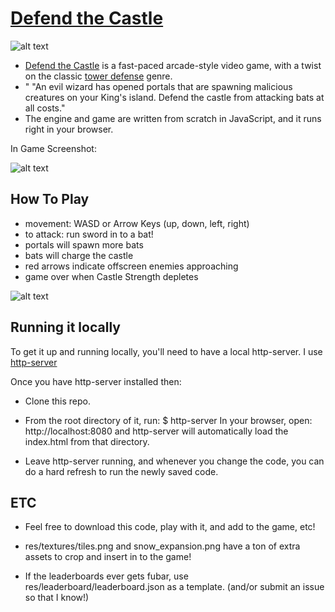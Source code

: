 # [Defend the Castle](https://mccordgh.github.io/Defend_The_Castle)

![alt text](http://imgur.com/u7MWF6a.gif "Defend The Castle Main Menu")

* [Defend the Castle](https://mccordgh.github.io/Defend_The_Castle) is a fast-paced arcade-style video game, with a twist on the classic [tower defense](https://en.wikipedia.org/wiki/Tower_defense) genre.
* " "An evil wizard has opened portals that are spawning malicious creatures on your King's island. Defend the castle from attacking bats at all costs."
* The engine and game are written from scratch in JavaScript, and it runs right in your browser.

In Game Screenshot:

![alt text](http://imgur.com/yiSYbPK.gif "Defend The Castle In Game Screenshot")

## How To Play

* movement: WASD or Arrow Keys (up, down, left, right)
* to attack: run sword in to a bat!
* portals will spawn more bats
* bats will charge the castle
* red arrows indicate offscreen enemies approaching
* game over when Castle Strength depletes

![alt text](http://imgur.com/Obq5rkh.gif "Defend The Castle How To Play")

## Running it locally

To get it up and running locally, you'll need to have a local http-server. I use [http-server](https://www.npmjs.com/package/http-server)

Once you have http-server installed then:

* Clone this repo.

* From the root directory of it, run: $ http-server
In your browser, open: http://localhost:8080 and
http-server will automatically load the index.html from that directory.
* Leave http-server running, and whenever you change the code, you can do a hard refresh to run the newly saved code.

## ETC

* Feel free to download this code, play with it, and add to the game, etc!

* res/textures/tiles.png and snow_expansion.png have a ton of extra assets to crop and insert in to the game!

* If the leaderboards ever gets fubar, use res/leaderboard/leaderboard.json as a template. (and/or submit an issue so that I know!)

